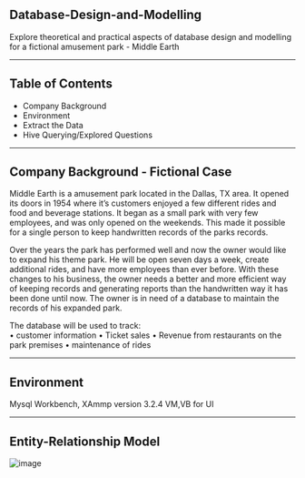 ## Database-Design-and-Modelling
Explore theoretical and practical aspects of database design and modelling for a fictional amusement park - Middle Earth

<hr>

## Table of Contents
* Company Background
* Environment
* Extract the Data
* Hive Querying/Explored Questions

<hr>

## Company Background - Fictional Case
Middle Earth is a amusement park located in the Dallas, TX area. It opened its doors in 1954 where it’s customers enjoyed a few different rides and food and beverage stations. It began as a small park with very few employees, and was only opened on the weekends. This made it possible for a single person to keep handwritten records of the parks records.

Over the years the park has performed well and now the owner would like to expand his theme park. He will be open seven days a week, create additional rides, and have more employees than ever before. With these changes to his business, the owner needs a better and more efficient way of keeping records and generating reports than the handwritten way it has been done until now. The owner is in need of a database to maintain the records of his expanded park.


The database will be used to track:<br>
•	customer information
•	Ticket sales
• Revenue from restaurants on the park premises
•	maintenance of rides

<hr>

## Environment
Mysql Workbench, XAmmp version 3.2.4 VM,VB for UI 

<hr>

## Entity-Relationship Model

![image](https://user-images.githubusercontent.com/69738890/96191191-35ffa200-0f09-11eb-9f4d-46a04040e65f.png)





